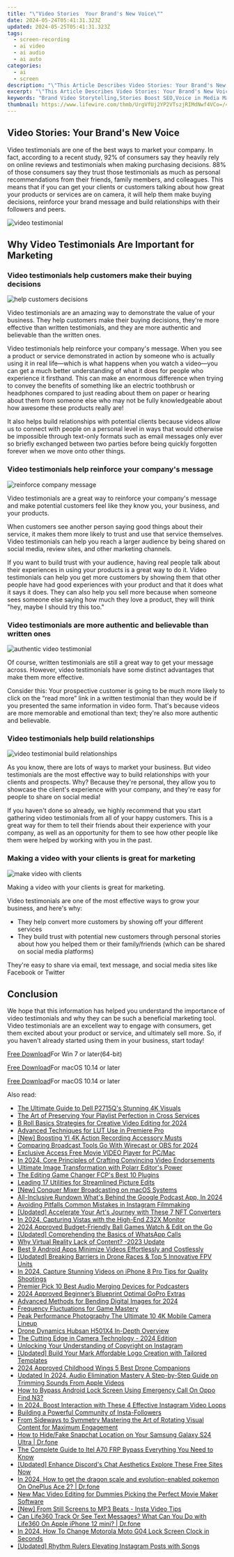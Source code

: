 ```yaml
---
title: "\"Video Stories  Your Brand's New Voice\""
date: 2024-05-24T05:41:31.323Z
updated: 2024-05-25T05:41:31.323Z
tags: 
  - screen-recording
  - ai video
  - ai audio
  - ai auto
categories: 
  - ai
  - screen
description: "\"This Article Describes Video Stories: Your Brand's New Voice\""
excerpt: "\"This Article Describes Video Stories: Your Brand's New Voice\""
keywords: "Brand Video Storytelling,Stories Boost SEO,Voice in Media Marketing,Engaging Video Content,Brand Visual Narratives,New Age Video Promos,Creative SEO Strategies"
thumbnail: https://www.lifewire.com/thmb/UrgVfUj2YP2VTszjRIMdNwf4VCo=/400x300/filters:no_upscale():max_bytes(150000):strip_icc()/Roku-vs-f4d192df6a0c4ee3a707521eaa5b8c02.jpg
---
```


## Video Stories: Your Brand's New Voice

Video testimonials are one of the best ways to market your company. In fact, according to a recent study, 92% of consumers say they heavily rely on online reviews and testimonials when making purchasing decisions. 88% of those consumers say they trust those testimonials as much as personal recommendations from their friends, family members, and colleagues. This means that if you can get your clients or customers talking about how great your products or services are on camera, it will help them make buying decisions, reinforce your brand message and build relationships with their followers and peers.

![video testimonial](https://images.wondershare.com/filmora/article-images/2022/07/video-testimonial.jpg)

## Why Video Testimonials Are Important for Marketing

### Video testimonials help customers make their buying decisions

![help customers decisions](https://images.wondershare.com/filmora/article-images/2022/07/help-customers-decisions.jpg)

Video testimonials are an amazing way to demonstrate the value of your business. They help customers make their buying decisions, they're more effective than written testimonials, and they are more authentic and believable than the written ones.

Video testimonials help reinforce your company's message. When you see a product or service demonstrated in action by someone who is actually using it in real life—which is what happens when you watch a video—you can get a much better understanding of what it does for people who experience it firsthand. This can make an enormous difference when trying to convey the benefits of something like an electric toothbrush or headphones compared to just reading about them on paper or hearing about them from someone else who may not be fully knowledgeable about how awesome these products really are!

It also helps build relationships with potential clients because videos allow us to connect with people on a personal level in ways that would otherwise be impossible through text-only formats such as email messages only ever so briefly exchanged between two parties before being quickly forgotten forever when we move onto other things.

### Video testimonials help reinforce your company's message

![reinforce company message](https://images.wondershare.com/filmora/article-images/2022/07/reinforce-company-message.jpg)

Video testimonials are a great way to reinforce your company's message and make potential customers feel like they know you, your business, and your products.

When customers see another person saying good things about their service, it makes them more likely to trust and use that service themselves. Video testimonials can help you reach a larger audience by being shared on social media, review sites, and other marketing channels.

If you want to build trust with your audience, having real people talk about their experiences in using your products is a great way to do it. Video testimonials can help you get more customers by showing them that other people have had good experiences with your product and that it does what it says it does. They can also help you sell more because when someone sees someone else saying how much they love a product, they will think "hey, maybe I should try this too."

### Video testimonials are more authentic and believable than written ones

![authentic video testimonial](https://images.wondershare.com/filmora/article-images/2022/07/authentic-video-testimonial.jpg)

Of course, written testimonials are still a great way to get your message across. However, video testimonials have some distinct advantages that make them more effective.

Consider this: Your prospective customer is going to be much more likely to click on the “read more” link in a written testimonial than they would be if you presented the same information in video form. That's because videos are more memorable and emotional than text; they're also more authentic and believable.

### Video testimonials help build relationships

![video testimonial build relationships](https://images.wondershare.com/filmora/article-images/2022/07/video-testimonial-build-relationships.jpg)

As you know, there are lots of ways to market your business. But video testimonials are the most effective way to build relationships with your clients and prospects. Why? Because they're personal, they allow you to showcase the client's experience with your company, and they're easy for people to share on social media!

If you haven't done so already, we highly recommend that you start gathering video testimonials from all of your happy customers. This is a great way for them to tell their friends about their experience with your company, as well as an opportunity for them to see how other people like them were helped by working with you in the past.

### Making a video with your clients is great for marketing

![make video with clients](https://images.wondershare.com/filmora/article-images/2022/07/make-video-with-clients.jpg)

Making a video with your clients is great for marketing.

Video testimonials are one of the most effective ways to grow your business, and here's why:

* They help convert more customers by showing off your different services
* They build trust with potential new customers through personal stories about how you helped them or their family/friends (which can be shared on social media platforms)

They're easy to share via email, text message, and social media sites like Facebook or Twitter

## Conclusion

We hope that this information has helped you understand the importance of video testimonials and why they can be such a beneficial marketing tool. Video testimonials are an excellent way to engage with consumers, get them excited about your product or service, and ultimately sell more. So, if you haven't already started using them in your business, start today!

[Free Download](https://tools.techidaily.com/wondershare/filmora/download/)For Win 7 or later(64-bit)

[Free Download](https://tools.techidaily.com/wondershare/filmora/download/)For macOS 10.14 or later

</article

[Free Download](https://tools.techidaily.com/wondershare/filmora/download/)For macOS 10.14 or later

<ins class="adsbygoogle"
     style="display:block"
     data-ad-format="autorelaxed"
     data-ad-client="ca-pub-7571918770474297"
     data-ad-slot="1223367746"></ins>

<ins class="adsbygoogle"
     style="display:block"
     data-ad-format="autorelaxed"
     data-ad-client="ca-pub-7571918770474297"
     data-ad-slot="1223367746"></ins>



<ins class="adsbygoogle"
     style="display:block"
     data-ad-client="ca-pub-7571918770474297"
     data-ad-slot="8358498916"
     data-ad-format="auto"
     data-full-width-responsive="true"></ins>


<span class="atpl-alsoreadstyle">Also read:</span>
<div><ul>
<li><a href="https://extra-resources.techidaily.com/the-ultimate-guide-to-dell-p2715qs-stunning-4k-visuals/"><u>The Ultimate Guide to Dell P2715Q's Stunning 4K Visuals</u></a></li>
<li><a href="https://extra-resources.techidaily.com/the-art-of-preserving-your-playlist-perfection-in-cross-services/"><u>The Art of Preserving Your Playlist Perfection in Cross Services</u></a></li>
<li><a href="https://extra-resources.techidaily.com/b-roll-basics-strategies-for-creative-video-editing-for-2024/"><u>B Roll Basics  Strategies for Creative Video Editing for 2024</u></a></li>
<li><a href="https://extra-resources.techidaily.com/advanced-techniques-for-lut-use-in-premiere-pro/"><u>Advanced Techniques for LUT Use in Premiere Pro</u></a></li>
<li><a href="https://extra-resources.techidaily.com/new-boosting-yi-4k-action-recording-accessory-musts/"><u>[New] Boosting YI 4K Action Recording  Accessory Musts</u></a></li>
<li><a href="https://extra-resources.techidaily.com/comparing-broadcast-tools-go-with-wirecast-or-obs-for-2024/"><u>Comparing Broadcast Tools  Go With Wirecast or OBS for 2024</u></a></li>
<li><a href="https://extra-resources.techidaily.com/exclusive-access-free-movie-video-player-for-pcmac/"><u>Exclusive Access  Free Movie VIDEO Player for PC/Mac</u></a></li>
<li><a href="https://extra-resources.techidaily.com/in-2024-core-principles-of-crafting-convincing-video-endorsements/"><u>In 2024, Core Principles of Crafting Convincing Video Endorsements</u></a></li>
<li><a href="https://extra-resources.techidaily.com/ultimate-image-transformation-with-polarr-editors-power/"><u>Ultimate Image Transformation with Polarr Editor's Power</u></a></li>
<li><a href="https://extra-resources.techidaily.com/the-editing-game-changer-fcps-best-10-plugins/"><u>The Editing Game Changer  FCP's Best 10 Plugins</u></a></li>
<li><a href="https://extra-resources.techidaily.com/leading-17-utilities-for-streamlined-picture-edits/"><u>Leading 17 Utilities for Streamlined Picture Edits</u></a></li>
<li><a href="https://extra-resources.techidaily.com/new-conquer-mixer-broadcasting-on-macos-systems/"><u>[New] Conquer Mixer Broadcasting on macOS Systems</u></a></li>
<li><a href="https://extra-resources.techidaily.com/all-inclusive-rundown-whats-behind-the-google-podcast-app-in-2024/"><u>All-Inclusive Rundown  What's Behind the Google Podcast App, In 2024</u></a></li>
<li><a href="https://extra-resources.techidaily.com/avoiding-pitfalls-common-mistakes-in-instagram-filmmaking/"><u>Avoiding Pitfalls  Common Mistakes in Instagram Filmmaking</u></a></li>
<li><a href="https://extra-resources.techidaily.com/updated-accelerate-your-arts-journey-with-these-7-nft-converters/"><u>[Updated] Accelerate Your Art's Journey with These 7 NFT Converters</u></a></li>
<li><a href="https://extra-resources.techidaily.com/in-2024-capturing-vistas-with-the-high-end-z32x-monitor/"><u>In 2024, Capturing Vistas with the High-End Z32X Monitor</u></a></li>
<li><a href="https://extra-resources.techidaily.com/2024-approved-budget-friendly-ball-games-watch-and-edit-on-the-go/"><u>2024 Approved  Budget-Friendly Ball Games  Watch & Edit on the Go</u></a></li>
<li><a href="https://extra-resources.techidaily.com/updated-comprehending-the-basics-of-whatsapp-calls/"><u>[Updated] Comprehending the Basics of WhatsApp Calls</u></a></li>
<li><a href="https://extra-resources.techidaily.com/why-virtual-reality-lack-of-content-2023-update/"><u>Why Virtual Reality Lack of Content? -2023 Update</u></a></li>
<li><a href="https://extra-resources.techidaily.com/best-9-android-apps-minimize-videos-effortlessly-and-costlessly/"><u>Best 9 Android Apps  Minimize Videos Effortlessly and Costlessly</u></a></li>
<li><a href="https://extra-resources.techidaily.com/updated-breaking-barriers-in-drone-races-and-top-5-innovative-fpv-units/"><u>[Updated] Breaking Barriers in Drone Races & Top 5 Innovative FPV Units</u></a></li>
<li><a href="https://extra-resources.techidaily.com/in-2024-capture-stunning-videos-on-iphone-8-pro-tips-for-quality-shootings/"><u>In 2024, Capture Stunning Videos on iPhone  8 Pro Tips for Quality Shootings</u></a></li>
<li><a href="https://extra-resources.techidaily.com/premier-pick-10-best-audio-merging-devices-for-podcasters/"><u>Premier Pick  10 Best Audio Merging Devices for Podcasters</u></a></li>
<li><a href="https://extra-resources.techidaily.com/2024-approved-beginners-blueprint-optimal-gopro-extras/"><u>2024 Approved  Beginner’s Blueprint  Optimal GoPro Extras</u></a></li>
<li><a href="https://extra-resources.techidaily.com/advanced-methods-for-bending-digital-images-for-2024/"><u>Advanced Methods for Bending Digital Images for 2024</u></a></li>
<li><a href="https://extra-resources.techidaily.com/frequency-fluctuations-for-game-mastery/"><u>Frequency Fluctuations for Game Mastery</u></a></li>
<li><a href="https://extra-resources.techidaily.com/peak-performance-photography-the-ultimate-10-4k-mobile-camera-lineup/"><u>Peak Performance Photography  The Ultimate 10 4K Mobile Camera Lineup</u></a></li>
<li><a href="https://extra-resources.techidaily.com/drone-dynamics-hubsan-h501x4-in-depth-overview/"><u>Drone Dynamics  Hubsan H501X4 In-Depth Overview</u></a></li>
<li><a href="https://extra-resources.techidaily.com/the-cutting-edge-in-camera-technology-2024-edition/"><u>The Cutting Edge in Camera Technology - 2024 Edition</u></a></li>
<li><a href="https://extra-resources.techidaily.com/unlocking-your-understanding-of-copyright-on-instagram/"><u>Unlocking Your Understanding of Copyright on Instagram</u></a></li>
<li><a href="https://extra-resources.techidaily.com/updated-build-your-mark-affordable-logo-creation-with-tailored-templates/"><u>[Updated] Build Your Mark  Affordable Logo Creation with Tailored Templates</u></a></li>
<li><a href="https://extra-resources.techidaily.com/2024-approved-childhood-wings-5-best-drone-companions/"><u>2024 Approved  Childhood Wings  5 Best Drone Companions</u></a></li>
<li><a href="https://audio-shaping.techidaily.com/updated-in-2024-audio-elimination-mastery-a-step-by-step-guide-on-trimming-sounds-from-apple-videos/"><u>Updated In 2024, Audio Elimination Mastery A Step-by-Step Guide on Trimming Sounds From Apple Videos</u></a></li>
<li><a href="https://android-unlock.techidaily.com/how-to-bypass-android-lock-screen-using-emergency-call-on-oppo-find-n3-by-drfone-android/"><u>How to Bypass Android Lock Screen Using Emergency Call On Oppo Find N3?</u></a></li>
<li><a href="https://instagram-videos.techidaily.com/in-2024-boost-interaction-with-these-4-effective-instagram-video-loops/"><u>In 2024, Boost Interaction with These 4 Effective Instagram Video Loops</u></a></li>
<li><a href="https://instagram-clips.techidaily.com/building-a-powerful-community-of-insta-followers/"><u>Building a Powerful Community of Insta-Followers</u></a></li>
<li><a href="https://instagram-video-files.techidaily.com/from-sideways-to-symmetry-mastering-the-art-of-rotating-visual-content-for-maximum-engagement/"><u>From Sideways to Symmetry  Mastering the Art of Rotating Visual Content for Maximum Engagement</u></a></li>
<li><a href="https://location-social.techidaily.com/how-to-hidefake-snapchat-location-on-your-samsung-galaxy-s24-ultra-drfone-by-drfone-virtual-android/"><u>How to Hide/Fake Snapchat Location on Your Samsung Galaxy S24 Ultra | Dr.fone</u></a></li>
<li><a href="https://bypass-frp.techidaily.com/the-complete-guide-to-itel-a70-frp-bypass-everything-you-need-to-know-by-drfone-android/"><u>The Complete Guide to Itel A70 FRP Bypass Everything You Need to Know</u></a></li>
<li><a href="https://discord-videos.techidaily.com/updated-enhance-discords-chat-aesthetics-explore-these-free-sites-now/"><u>[Updated] Enhance Discord's Chat Aesthetics  Explore These Free Sites Now</u></a></li>
<li><a href="https://android-pokemon-go.techidaily.com/in-2024-how-to-get-the-dragon-scale-and-evolution-enabled-pokemon-on-oneplus-ace-2-drfone-by-drfone-virtual-android/"><u>In 2024, How to get the dragon scale and evolution-enabled pokemon On OnePlus Ace 2? | Dr.fone</u></a></li>
<li><a href="https://video-content-creator.techidaily.com/new-mac-video-editing-for-dummies-picking-the-perfect-movie-maker-software/"><u>New Mac Video Editing for Dummies Picking the Perfect Movie Maker Software</u></a></li>
<li><a href="https://instagram-videos.techidaily.com/new-from-still-screens-to-mp3-beats-insta-video-tips/"><u>[New] From Still Screens to MP3 Beats - Insta Video Tips</u></a></li>
<li><a href="https://fake-location.techidaily.com/can-life360-track-or-see-text-messages-what-can-you-do-with-life360-on-apple-iphone-12-mini-drfone-by-drfone-virtual-ios/"><u>Can Life360 Track Or See Text Messages? What Can You Do with Life360 On Apple iPhone 12 mini? | Dr.fone</u></a></li>
<li><a href="https://easy-unlock-android.techidaily.com/in-2024-how-to-change-motorola-moto-g04-lock-screen-clock-in-seconds-by-drfone-android/"><u>In 2024, How To Change Motorola Moto G04 Lock Screen Clock in Seconds</u></a></li>
<li><a href="https://instagram-video-recordings.techidaily.com/updated-rhythm-rulers-elevating-instagram-posts-with-songs/"><u>[Updated] Rhythm Rulers  Elevating Instagram Posts with Songs</u></a></li>
</ul></div>

